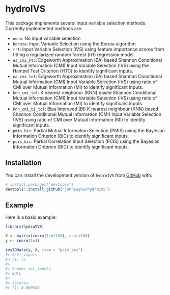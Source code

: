 
<!-- README.md is generated from README.Rmd. Please edit that file -->

# hydroIVS

<!-- badges: start -->
<!-- badges: end -->

This package implements several input variable selection methods.
Currently implemented methods are:

- `none`: No input variable selection
- `boruta`: Input Variable Selection using the Boruta algorithm.
- `rrf`: Input Variable Selection (IVS) using feature importance scores
  from fitting a regularized random forrest (rrf) regression model.
- `ea_cmi_htc`: Edgeworth Approximation (EA) based Shannon Conditional
  Mutual Information (CMI) Input Variable Selection (IVS) using the
  Hampel Test Criterion (HTC) to identify significant inputs.
- `ea_cmi_tol`: Edgeworth Approximation (EA) based Shannon Conditional
  Mutual Information (CMI) Input Variable Selection (IVS) using ratio of
  CMI over Mutual Information (MI) to identify significant inputs.
- `knn_cmi_tol`: K nearest neighbour (KNN) based Shannon Conditional
  Mutual Information (CMI) Input Variable Selection (IVS) using ratio of
  CMI over Mutual Information (MI) to identify significant inputs.
- `knn_cmi_bi_tol`: Bias Improved (BI) K nearest neighbour (KNN) based
  Shannon Conditional Mutual Information (CMI) Input Variable Selection
  (IVS) using ratio of CMI over Mutual Information (MI) to identify
  significant inputs.
- `pmis_bic`: Partial Mutual Information Selection (PMIS) using the
  Bayesian Information Criterion (BIC) to identify significant inputs.
- `pcis_bic`: Partial Correlation Input Selection (PCIS) using the
  Bayesian Information Criterion (BIC) to identify significant inputs.

## Installation

You can install the development version of `hydroIVS` from
[GitHub](https://github.com/) with:

``` r
# install.packages("devtools")
devtools::install_github("johnswyou/hydroIVS")
```

## Example

Here is a basic example:

``` r
library(hydroIVS)

X <- matrix(rnorm(1e4*100), ncol=100)
y <- rnorm(1e4)

ivsIOData(y, X, ivsm = "pcis_bic")
#> $sel_inputs
#> [1] 75
#> 
#> $names_sel_inputs
#> NULL
#> 
#> $scores
#> [1] 0.000549
```
